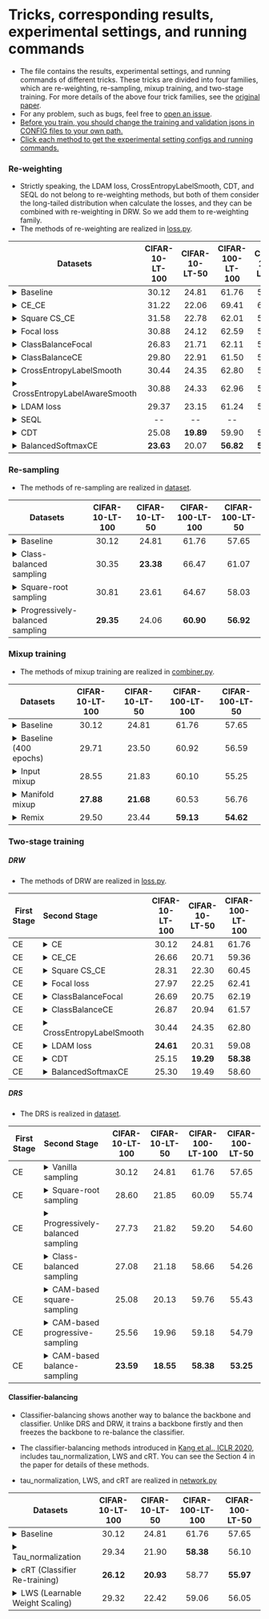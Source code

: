 # Tricks, corresponding results, experimental settings, and running commands

- The file contains the results, experimental settings, and running commands of different tricks. These tricks are divided into four families, which are re-weighting, re-sampling, mixup training, and two-stage training. For more details of the above four trick families, see the [original paper](https://cs.nju.edu.cn/wujx/paper/AAAI2021_Tricks.pdf).
- For any problem, such as bugs, feel free to [open an issue](https://github.com/zhangyongshun/BagofTricks-LT/issues).
- <u>Before you train, you should change the training and validation jsons in CONFIG files to your own path.</u>
- <u>Click each method to get the experimental setting  configs and running commands.</u>

### Re-weighting

- Strictly speaking, the LDAM loss, CrossEntropyLabelSmooth, CDT, and SEQL do not belong to re-weighting methods, but both of them consider the long-tailed distribution when calculate the losses, and they can be combined with re-weighting in DRW. So we add them to re-weighting family.
- The methods of re-weighting are realized in [loss.py](https://github.com/zhangyongshun/BagofTricks-LT/blob/main/lib/loss/loss.py).

| Datasets                                                     | CIFAR-10-LT-100 | CIFAR-10-LT-50 | CIFAR-100-LT-100 | CIFAR-100-LT-50 |
| ------------------------------------------------------------ | :-------------: | :------------: | :--------------: | :-------------: |
| <details><summary>Baseline</summary> <ol><li>CONFIG (from left to right):<ul>          <li>configs/cui_cifar/baseline/{cifar10_im100.yaml, cifar10_im50.yaml, cifar100_im100.yaml, cifar100_im50.yaml}</li></ul>      </li><br/>      <li>Running commands:<ul><li>bash data_parallel_train.sh CONFIG GPU</li></ul> </li>      </ol></details> |      30.12      |     24.81      |      61.76       |      57.65      |
| <details><summary>CE_CE</summary> <ol><li>Introduction: <ul><li>The most commonly used re-weighting method, you can see Eq. (2) in our [paper]() for more details. </li></ul></li> <br/> <li>CONFIG:<ul><li>configs/cui_cifar/loss/csce/{cifar10_im100.yaml, cifar10_im50.yaml, cifar100_im100.yaml, cifar100_im50.yaml}</li></ul>  </li><br/>      <li>Running commands:<ul><li>bash data_parallel_train.sh CONFIG GPU</li></ul> </li>      </ol></details> |      31.22      |     22.06      |      69.41       |      62.05      |
| <details><summary>Square CS_CE</summary> <ol><li>Introduction: <ul><li>This is a smooth version of CE_CE (smooth CS_CE), which add a hyper-parameter $ \gamma$ to vanilla CS_CE. In smooth CS_CE, the loss weight of class i is defined as: $(\frac{N_{min}}{N_i})^\gamma$, where $\gamma \in [0, 1]$, $N_i$ is the number of images in class i. We set $\gamma = 0.5$ to get a square-root version of CS_CE (Square CE_CE). </li></ul></li> <br/> <li>CONFIG:<ul><li>configs/cui_cifar/loss/csce/{cifar10_im100_square.yaml, cifar10_im50_square.yaml, cifar100_im100_square.yaml, cifar100_im50_square.yaml}</li></ul>      </li><br/>      <li>Running commands:<ul><li>bash data_parallel_train.sh CONFIG GPU</li></ul> </li>      </ol></details> |      31.58      |     22.78      |      62.01       |      57.66      |
| <details><summary>Focal loss</summary> <ol><li>Introduction: <ul><li>Focal loss makes the model focus training on difficult samples, and you can see Eq. (4) in our [paper]() for more details.</li><li>The Focal loss paper link: [Lin et al., ICCV 2017](https://arxiv.org/abs/1708.02002).</li></ul></li> <br/> <li>CONFIG:<ul><li>configs/cui_cifar/loss/focal/{cifar10_im100.yaml, cifar10_im50.yaml, cifar100_im100.yaml, cifar100_im50.yaml}</li></ul>      </li><br/>      <li>Running commands:<ul><li>bash data_parallel_train.sh CONFIG GPU</li></ul> </li>      </ol></details> |      30.88      |     24.12      |      62.59       |      59.46      |
| <details><summary>ClassBalanceFocal</summary><ol><li>Introduction: <ul><li>The modified version of Focal loss, which is based on the theory of effective numbers, and you can see Eq. (5) in our [paper]() for more details.</li><li>The ClassBalanceFocal paper link: [Cui et al., CVPR 2019](https://arxiv.org/abs/1901.05555).</li></ul></li> <br/> <li>CONFIG:<ul><li>configs/cui_cifar/loss/cbfocal/{cifar10_im100.yaml, cifar10_im50.yaml, cifar100_im100.yaml, cifar100_im50.yaml}</li></ul>      </li><br/>      <li>Running commands:<ul><li>bash data_parallel_train.sh CONFIG GPU</li></ul> </li>      </ol></details> |      26.83      |     21.71      |      62.11       |      57.70      |
| <details><summary>ClassBalanceCE</summary><ol><li>Introduction: <ul><li>The modified version of cross-entropy loss, which is based on the theory of effective numbers, and you can see Eq. (6) in our [paper]() for more details.</li><li>The ClassBalanceCE paper link: [Cui et al., CVPR 2019](https://arxiv.org/abs/1901.05555).</li></ul></li> <br/> <li>CONFIG:<ul><li>configs/cui_cifar/loss/cbce/{cifar10_im100.yaml, cifar10_im50.yaml, cifar100_im100.yaml, cifar100_im50.yaml}</li></ul>      </li><br/>      <li>Running commands:<ul><li>bash data_parallel_train.sh CONFIG GPU</li></ul> </li>      </ol></details> |      29.80      |     22.91      |      61.50       |      57.98      |
| <details><summary>CrossEntropyLabelSmooth</summary><ol><li>Introduction: <ul><li>The commonly used regularization trick, label smoothing,  based on cross-entropy loss. </li><li>The CrossEntropyLabelSmooth paper link: [Szegedy et al., CVPR 2016](https://arxiv.org/abs/1512.00567).</li></ul></li> <br/> <li>CONFIG:<ul><li>configs/cui_cifar/loss/cels/{cifar10_im100.yaml, cifar10_im50.yaml, cifar100_im100.yaml, cifar100_im50.yaml}</li></ul>      </li><br/>      <li>Running commands:<ul><li>bash data_parallel_train.sh CONFIG GPU</li></ul> </li>      </ol></details> |      30.44      |     24.35      |      62.80       |      57.55      |
| <details><summary>CrossEntropyLabelAwareSmooth</summary><ol><li>Introduction: <ul><li>The  modified regularization trick, label-aware smoothing,  which is based on label smoothing. It assigns different smoothing factors for each class according to the number of training images it contains. </li><li>The CrossEntropyLabelAwareSmooth paper link: [Zhong et al., CVPR 2021](https://arxiv.org/abs/2104.00466).</li></ul></li> <br/> <li>CONFIG:<ul><li>configs/cui_cifar/loss/celas/{cifar10_im100.yaml, cifar10_im50.yaml, cifar100_im100.yaml, cifar100_im50.yaml}</li></ul>      </li><br/>      <li>Running commands:<ul><li>bash data_parallel_train.sh CONFIG GPU</li></ul> </li>      </ol></details> |      30.88      |     24.33      |      62.96       |      58.29      |
| <details><summary>LDAM loss</summary><ol><li>Introduction: <ul><li>LDAM loss is one of metric learning methods, which aims to assign different margins to different class. </li><li>The LDAM loss paper link: [Cao et al., NeurIPS 2019](https://arxiv.org/abs/1906.07413).</li></ul></li> <br/> <li>CONFIG:<ul><li>configs/cui_cifar/loss/ldam/{cifar10_im100.yaml, cifar10_im50.yaml, cifar100_im100.yaml, cifar100_im50.yaml}</li></ul>      </li><br/>      <li>Running commands:<ul><li>bash data_parallel_train.sh CONFIG GPU</li></ul> </li>      </ol></details> |      29.37      |     23.15      |      61.24       |      57.86      |
| <details><summary>SEQL</summary><ol><li>**The SEQL in my implementation doesn't work. The loss will be NaN in training procedure. I will figure out this bug in next few days.**</li><br/><li>Introduction: <ul><li>The softmax equalization loss (SEQL) aims to reduce the gradients of tail classes' negative samples. The author argues that the imbalance of gradients in tail classes' positive and negtive samples causes bad influences.</li><li>The SEQL paper link: [Tan et al., CVPR 2020](https://arxiv.org/abs/2003.05176).</li></ul></li> <br/> <li>CONFIG:<ul><li>configs/cui_cifar/loss/seql/{cifar10_im100.yaml, cifar10_im50.yaml, cifar100_im100.yaml, cifar100_im50.yaml}</li></ul>      </li><br/>      <li>Running commands:<ul><li>bash data_parallel_train.sh CONFIG GPU</li></ul> </li>      </ol></details> |       --        |       --       |        --        |       --        |
| <details><summary>CDT</summary><ol><li>Introduction: <ul><li>The authors find that a model significantly over-fits the tail classes, and they argue that feature deviation between the training and test samples causes this problem. So they propose class-dependent temperatures (CDT). </li><li>The CDT paper link: [Ye et al., arXiv 2020](https://arxiv.org/abs/2001.01385).</li></ul></li> <br/> <li>CONFIG:<ul><li>configs/cui_cifar/loss/cdt/{cifar10_im100.yaml, cifar10_im50.yaml, cifar100_im100.yaml, cifar100_im50.yaml}</li></ul>      </li><br/>      <li>Running commands:<ul><li>bash data_parallel_train.sh CONFIG GPU</li></ul> </li>      </ol></details> |      25.08      |   **19.89**    |      59.90       |      56.33      |
| <details><summary>BalancedSoftmaxCE</summary><ol><li>Introduction: <ul><li>A simple and effective re-weighting method, and you can see Eq. (4) in the author paper. </li><li>The BalancedSoftmaxCE paper link: [Ren et al., NeurIPS 2020](https://arxiv.org/abs/2007.10740).</li></ul></li> <br/> <li>CONFIG:<ul><li>configs/cui_cifar/loss/bsce/{cifar10_im100.yaml, cifar10_im50.yaml, cifar100_im100.yaml, cifar100_im50.yaml}</li></ul>      </li><br/>      <li>Running commands:<ul><li>bash data_parallel_train.sh CONFIG GPU</li></ul> </li>      </ol></details> |    **23.63**    |     20.07      |    **56.82**     |    **54.55**    |

### Re-sampling

- The methods of re-sampling are realized in [dataset](https://github.com/zhangyongshun/BagofTricks-LT/tree/main/lib/dataset).

| Datasets                                                     | CIFAR-10-LT-100 | CIFAR-10-LT-50 | CIFAR-100-LT-100 | CIFAR-100-LT-50 |
| ------------------------------------------------------------ | :-------------: | :------------: | :--------------: | :-------------: |
| <details><summary>Baseline</summary> <ol><li>CONFIG (from left to right):<ul>          <li>configs/cui_cifar/baseline/{cifar10_im100.yaml, cifar10_im50.yaml, cifar100_im100.yaml, cifar100_im50.yaml}</li></ul>      </li><br/>      <li>Running commands:<ul><li>bash data_parallel_train.sh CONFIG GPU</li></ul> </li>      </ol></details> |      30.12      |     24.81      |      61.76       |      57.65      |
| <details><summary>Class-balanced sampling</summary><ol><li>Introduction: <ul><li>Class-balanced sampling makes each class to have an equal probability of being selected, and you can see the section `Re-sampling` in our [paper]() for more details. </li><li>The class-balanced sampling paper link: [Kang et al., ICLR 2020](https://arxiv.org/abs/1910.09217).</li></ul></li> <br/> <li>CONFIG:<ul><li>configs/cui_cifar/resampling/balance/{cifar10_im100.yaml, cifar10_im50.yaml, cifar100_im100.yaml, cifar100_im50.yaml}</li></ul>      </li><br/>      <li>Running commands:<ul><li>bash data_parallel_train.sh CONFIG GPU</li></ul> </li>      </ol></details> |      30.35      |   **23.38**    |      66.47       |      61.07      |
| <details><summary>Square-root sampling</summary><ol><li>Introduction: <ul><li>Square-root sampling aims to return a lighter imbalanced dataset., and you can see the section `Re-sampling` in our [paper]() for more details. </li><li>The square-root sampling paper link: [Kang et al., ICLR 2020](https://arxiv.org/abs/1910.09217).</li></ul></li> <br/> <li>CONFIG:<ul><li>configs/cui_cifar/resampling/square/{cifar10_im100.yaml, cifar10_im50.yaml, cifar100_im100.yaml, cifar100_im50.yaml}</li></ul>      </li><br/>      <li>Running commands:<ul><li>bash data_parallel_train.sh CONFIG GPU</li></ul> </li>      </ol></details> |      30.81      |     23.61      |      64.67       |      58.03      |
| <details><summary>Progressively-balanced sampling</summary><ol><li>Introduction: <ul><li>Progressively-balanced sampling changes the sampling probabilities of classes from random sampling to class-balanced sampling., and you can see the section `Re-sampling` in our [paper]() for more details. </li><li>The progressively-balanced sampling paper link: [Kang et al., ICLR 2020](https://arxiv.org/abs/1910.09217).</li></ul></li> <br/> <li>CONFIG:<ul><li>configs/cui_cifar/resampling/progressive/{cifar10_im100.yaml, cifar10_im50.yaml, cifar100_im100.yaml, cifar100_im50.yaml}</li></ul>      </li><br/>      <li>Running commands:<ul><li>bash data_parallel_train.sh CONFIG GPU</li></ul> </li>      </ol></details> |    **29.35**    |     24.06      |    **60.90**     |    **56.92**    |

### Mixup training

- The methods of mixup training are realized in [combiner.py](https://github.com/zhangyongshun/BagofTricks-LT/blob/main/lib/core/combiner.py).

| Datasets                                                     | CIFAR-10-LT-100 | CIFAR-10-LT-50 | CIFAR-100-LT-100 | CIFAR-100-LT-50 |
| ------------------------------------------------------------ | :-------------: | :------------: | :--------------: | :-------------: |
| <details><summary>Baseline</summary> <ol><li>CONFIG (from left to right):<ul>          <li>configs/cui_cifar/baseline/{cifar10_im100.yaml, cifar10_im50.yaml, cifar100_im100.yaml, cifar100_im50.yaml}</li></ul>      </li><br/>      <li>Running commands:<ul><li>bash data_parallel_train.sh CONFIG GPU</li></ul> </li>      </ol></details> |      30.12      |     24.81      |      61.76       |      57.65      |
| <details><summary>Baseline (400 epochs)</summary><ol><li>Using baseline settings to train 400 epochs. On CIFAR-LT, the learning rate should be divided by 100 at the 320th and 360th epoch, respectively.</li></ol></details> |      29.71      |     23.50      |      60.92       |      56.59      |
| <details><summary>Input mixup</summary> <ol><li>Introduction: <ul><li>In input mixup, each new example is formed with two randomly sampled example by a weighted linear interpolation, and we only use the new example to train the network. You can see the section `Mixup training` in our [paper]() for more details. </li><li>The mixup paper link: [Zhang et al., ICLR 2018](https://arxiv.org/abs/1710.09412).</li></ul></li> <br/> <li>CONFIG:<ul><li>configs/cui_cifar/mixup/input_mixup/{cifar10_im100_im_alpha10.yaml, cifar10_im50_im_alpha10.yaml, cifar100_im100_im_alpha10.yaml, cifar100_im50_im_alpha10.yaml}</li></ul>      </li><br/>      <li>Running commands:<ul><li>bash data_parallel_train.sh CONFIG GPU</li></ul> </li>      </ol></details> |      28.55      |     21.83      |      60.10       |      55.25      |
| <details><summary>Manifold mixup</summary><ol><li>Introduction: <ul><li>Manifold mixup encourages neural networks to predict less confidently on interpolations of hidden representations. We apply manifold mixup on only one layer in our experiments. You can see the section `Mixup training` in our [paper]() for more details. </li><li>The manifold mixup paper link: [Verma et al., ICML 2019](https://arxiv.org/abs/1806.05236).</li></ul></li> <br/> <li>CONFIG:<ul><li>configs/cui_cifar/mixup/manifold_mixup/{cifar10_im100_mm_alpha10.yaml, cifar10_im50_mm_alpha10.yaml, cifar100_im100_mm_alpha10.yaml, cifar100_im50_mm_alpha10.yaml}</li></ul>      </li><br/>      <li>Running commands:<ul><li>bash data_parallel_train.sh CONFIG GPU</li></ul> </li>      </ol></details> |    **27.88**    |   **21.68**    |      60.53       |      56.76      |
| <details><summary>Remix</summary><ol><li>Introduction: <ul><li>Remix assigns the label in favor of the minority class by providing a disproportionately higher weight to the minority class. </li><li>The remix paper link: [Chou et al., ECCV 2020 workshop](https://arxiv.org/abs/1710.09412).</li></ul></li> <br/> <li>CONFIG:<ul><li>configs/cui_cifar/mixup/remix/{cifar10_im100_remix_alpha10.yaml, cifar10_im50_remix_alpha10.yaml, cifar100_remix100_im_alpha10.yaml, cifar100_im50_remix_alpha10.yaml}</li></ul>      </li><br/>      <li>Running commands:<ul><li>bash data_parallel_train.sh CONFIG GPU</li></ul> </li>      </ol></details> |      29.50      |     23.44      |    **59.13**     |    **54.62**    |

### Two-stage training

##### DRW

- The methods of DRW are realized in [loss.py](https://github.com/zhangyongshun/BagofTricks-LT/blob/main/lib/loss/loss.py).

| First Stage | Second Stage                                                 | CIFAR-10-LT-100 | CIFAR-10-LT-50 | CIFAR-100-LT-100 | CIFAR-100-LT-50 |
| ----------- | :----------------------------------------------------------- | :-------------: | :------------: | :--------------: | :-------------: |
| CE          | <details><summary>CE</summary> <ol><li>CONFIG (from left to right):<ul>          <li>configs/cui_cifar/baseline/{cifar10_im100.yaml, cifar10_im50.yaml, cifar100_im100.yaml, cifar100_im50.yaml}</li></ul>      </li><br/>      <li>Running commands:<ul><li>bash data_parallel_train.sh CONFIG GPU</li></ul> </li>      </ol></details> |      30.12      |     24.81      |      61.76       |      57.65      |
| CE          | <details><summary>CE_CE</summary> <ol> <li>CONFIG:<ul><li>configs/cui_cifar/two_stage/drw/csce/{cifar10_im100.yaml, cifar10_im50.yaml, cifar100_im100.yaml, cifar100_im50.yaml}</li></ul>  </li><br/>      <li>Running commands:<ul><li>bash data_parallel_train.sh CONFIG GPU</li></ul> </li>      </ol></details> |      26.66      |     20.71      |      59.36       |      54.77      |
| CE          | <details><summary>Square CS_CE</summary> <ol> <li>CONFIG:<ul><li>configs/cui_cifar/two_stage/drw/csce/{cifar10_im100_square.yaml, cifar10_im50_square.yaml, cifar100_im100_square.yaml, cifar100_im50_square.yaml}</li></ul>      </li><br/>      <li>Running commands:<ul><li>bash data_parallel_train.sh CONFIG GPU</li></ul> </li>      </ol></details> |      28.31      |     22.30      |      60.45       |      56.07      |
| CE          | <details><summary>Focal loss</summary> <ol> <li>CONFIG:<ul><li>configs/cui_cifar/two_stage/drw/focal/{cifar10_im100.yaml, cifar10_im50.yaml, cifar100_im100.yaml, cifar100_im50.yaml}</li></ul>      </li><br/>      <li>Running commands:<ul><li>bash data_parallel_train.sh CONFIG GPU</li></ul> </li>      </ol></details> |      27.97      |     22.25      |      62.41       |      58.51      |
| CE          | <details><summary>ClassBalanceFocal</summary><ol> <li>CONFIG:<ul><li>configs/cui_cifar/two_stage/drw/cbfocal/{cifar10_im100.yaml, cifar10_im50.yaml, cifar100_im100.yaml, cifar100_im50.yaml}</li></ul>      </li><br/>      <li>Running commands:<ul><li>bash data_parallel_train.sh CONFIG GPU</li></ul> </li>      </ol></details> |      26.69      |     20.75      |      62.19       |      56.68      |
| CE          | <details><summary>ClassBalanceCE</summary><ol> <li>CONFIG:<ul><li>configs/cui_cifar/two_stage/drw/cbce/{cifar10_im100.yaml, cifar10_im50.yaml, cifar100_im100.yaml, cifar100_im50.yaml}</li></ul>      </li><br/>      <li>Running commands:<ul><li>bash data_parallel_train.sh CONFIG GPU</li></ul> </li>      </ol></details> |      26.87      |     20.94      |      61.57       |      57.49      |
| CE          | <details><summary>CrossEntropyLabelSmooth</summary><ol> <li>CONFIG:<ul><li>configs/cui_cifar/two_stage/drw/cels/{cifar10_im100.yaml, cifar10_im50.yaml, cifar100_im100.yaml, cifar100_im50.yaml}</li></ul>      </li><br/>      <li>Running commands:<ul><li>bash data_parallel_train.sh CONFIG GPU</li></ul> </li>      </ol></details> |      30.44      |     24.35      |      62.80       |      57.55      |
| CE          | <details><summary>LDAM loss</summary><ol> <li>CONFIG:<ul><li>configs/cui_cifar/two_stage/drw/ldam/{cifar10_im100.yaml, cifar10_im50.yaml, cifar100_im100.yaml, cifar100_im50.yaml}</li></ul>      </li><br/>      <li>Running commands:<ul><li>bash data_parallel_train.sh CONFIG GPU</li></ul> </li>      </ol></details> |    **24.61**    |     20.31      |      59.08       |      54.46      |
| CE          | <details><summary>CDT</summary><ol> <li>CONFIG:<ul><li>configs/cui_cifar/two_stage/drw/cdt/{cifar10_im100.yaml, cifar10_im50.yaml, cifar100_im100.yaml, cifar100_im50.yaml}</li></ul>      </li><br/>      <li>Running commands:<ul><li>bash data_parallel_train.sh CONFIG GPU</li></ul> </li>      </ol></details> |      25.15      |   **19.29**    |    **58.38**     |    **53.97**    |
| CE          | <details><summary>BalancedSoftmaxCE</summary><ol> <li>CONFIG:<ul><li>configs/cui_cifar/two_stage/drw/bsce/{cifar10_im100.yaml, cifar10_im50.yaml, cifar100_im100.yaml, cifar100_im50.yaml}</li></ul>      </li><br/>      <li>Running commands:<ul><li>bash data_parallel_train.sh CONFIG GPU</li></ul> </li>      </ol></details> |      25.30      |     19.49      |      58.60       |      54.16      |

##### DRS

- The DRS is realized in [dataset](https://github.com/zhangyongshun/BagofTricks-LT/tree/main/lib/dataset).

| First Stage | Second Stage                                                 | CIFAR-10-LT-100 | CIFAR-10-LT-50 | CIFAR-100-LT-100 | CIFAR-100-LT-50 |
| ----------- | :----------------------------------------------------------- | :-------------: | :------------: | :--------------: | :-------------: |
| CE          | <details><summary>Vanilla sampling</summary> <ol><li>CONFIG (from left to right):<ul>          <li>configs/cui_cifar/baseline/{cifar10_im100.yaml, cifar10_im50.yaml, cifar100_im100.yaml, cifar100_im50.yaml}</li></ul>      </li><br/>      <li>Running commands:<ul><li>bash data_parallel_train.sh CONFIG GPU</li></ul> </li>      </ol></details> |      30.12      |     24.81      |      61.76       |      57.65      |
| CE          | <details><summary>Square-root sampling</summary> <ol> <li>CONFIG:<ul><li>configs/cui_cifar/two_stage/drs/squre/{cifar10_im100.yaml, cifar10_im50.yaml, cifar100_im100.yaml, cifar100_im50.yaml}</li></ul>  </li><br/>      <li>Running commands:<ul><li>bash data_parallel_train.sh CONFIG GPU</li></ul> </li>      </ol></details> |      28.60      |     21.85      |      60.09       |      55.74      |
| CE          | <details><summary>Progressively-balanced sampling</summary> <ol> <li>CONFIG:<ul><li>configs/cui_cifar/two_stage/drs/progressive/{cifar10_im100.yaml, cifar10_im50.yaml, cifar100_im100.yaml, cifar100_im50.yaml}</li></ul>  </li><br/>      <li>Running commands:<ul><li>bash data_parallel_train.sh CONFIG GPU</li></ul> </li>      </ol></details> |      27.73      |     21.82      |      59.20       |      54.60      |
| CE          | <details><summary>Class-balanced sampling</summary> <ol> <li>CONFIG:<ul><li>configs/cui_cifar/two_stage/drs/balance/{cifar10_im100.yaml, cifar10_im50.yaml, cifar100_im100.yaml, cifar100_im50.yaml}</li></ul>  </li><br/>      <li>Running commands:<ul><li>bash data_parallel_train.sh CONFIG GPU</li></ul> </li>      </ol></details> |      27.08      |     21.18      |      58.66       |      54.26      |
| CE          | <details><summary>CAM-based square-sampling</summary> <ol> <li>CONFIG:<ul><li>**FIRST-STAGE-CONFIG:** configs/cui_cifar/two_stage/drs/cam_based_sampling/first_stage/{cifar10_im100.yaml, cifar10_im50.yaml, cifar100_im100.yaml, cifar100_im50.yaml}</li><li>**CAM-GENERATION-CONFIG:** configs/cui_cifar/two_stage/drs/cam_based_sampling/cam_generation/{cifar10_im100.yaml, cifar10_im50.yaml, cifar100_im100.yaml, cifar100_im50.yaml}</li><li> **SECOND-STAGE-CONFIG:** configs/cui_cifar/two_stage/drs/cam_based_sampling/second_stage/square/{cifar10_im100.yaml, cifar10_im50.yaml, cifar100_im100.yaml, cifar100_im50.yaml}</li></ul>  </li><br/>      <li>Running commands:<ul><li>You have three steps. You should run this codebase with the configs in **the first stage**, **CAM generation**, and **the second stage**  step by step.</li><li><ul>bash data_parallel_train.sh FIRST-STAGE-CONFIG GPU</ul><ul>bash data_parallel_train.sh CAM-GENERATION-CONFIG GPU</ul><ul>bash data_parallel_train.sh SECOND-STAGE-CONFIG GPU</ul></li></ul> </li>      </ol></details> |      25.08      |     20.13      |      59.76       |      55.43      |
| CE          | <details><summary>CAM-based progressive-sampling</summary> <ol><li>CONFIG:<ul><li>**FIRST-STAGE-CONFIG:** configs/cui_cifar/two_stage/drs/cam_based_sampling/first_stage/{cifar10_im100.yaml, cifar10_im50.yaml, cifar100_im100.yaml, cifar100_im50.yaml}</li><li>**CAM-GENERATION-CONFIG:** configs/cui_cifar/two_stage/drs/cam_based_sampling/cam_generation/{cifar10_im100.yaml, cifar10_im50.yaml, cifar100_im100.yaml, cifar100_im50.yaml}</li><li> **SECOND-STAGE-CONFIG:** configs/cui_cifar/two_stage/drs/cam_based_sampling/second_stage/progressive/{cifar10_im100.yaml, cifar10_im50.yaml, cifar100_im100.yaml, cifar100_im50.yaml}</li></ul>  </li><br/>      <li>Running commands:<ul><li>You have three steps. You should run this codebase with the configs in **the first stage**, **CAM generation**, and **the second stage**  step by step.</li><li><ul>bash data_parallel_train.sh FIRST-STAGE-CONFIG GPU</ul><ul>bash data_parallel_train.sh CAM-GENERATION-CONFIG GPU</ul><ul>bash data_parallel_train.sh SECOND-STAGE-CONFIG GPU</ul></li></ul> </li>      </ol></details> |      25.56      |     19.96      |      59.18       |      54.79      |
| CE          | <details><summary>CAM-based balance-sampling</summary> <ol> <li>CONFIG:<ul><li>**FIRST-STAGE-CONFIG:** configs/cui_cifar/two_stage/drs/cam_based_sampling/first_stage/{cifar10_im100.yaml, cifar10_im50.yaml, cifar100_im100.yaml, cifar100_im50.yaml}</li><li>**CAM-GENERATION-CONFIG:** configs/cui_cifar/two_stage/drs/cam_based_sampling/cam_generation/{cifar10_im100.yaml, cifar10_im50.yaml, cifar100_im100.yaml, cifar100_im50.yaml}</li><li> **SECOND-STAGE-CONFIG:** configs/cui_cifar/two_stage/drs/cam_based_sampling/second_stage/balance/{cifar10_im100.yaml, cifar10_im50.yaml, cifar100_im100.yaml, cifar100_im50.yaml}</li></ul>  </li><br/>      <li>Running commands:<ul><li>You have three steps. You should run this codebase with the configs in **the first stage**, **CAM generation**, and **the second stage**  step by step.</li><li><ul>bash data_parallel_train.sh FIRST-STAGE-CONFIG GPU</ul><ul>bash data_parallel_train.sh CAM-GENERATION-CONFIG GPU</ul><ul>bash data_parallel_train.sh SECOND-STAGE-CONFIG GPU</ul></li></ul> </li>      </ol></details> |    **23.59**    |   **18.55**    |    **58.38**     |    **53.25**    |

#### Classifier-balancing

- Classifier-balancing shows another way to balance the backbone and classifier. Unlike DRS and DRW, it trains a backbone firstly and then freezes the backbone to re-balance the classifier. 

- The classifier-balancing methods introduced in [Kang et al., ICLR 2020](https://arxiv.org/abs/1910.09217),  includes tau_normalization, LWS and cRT. You can see the Section 4 in the paper for details of these methods.
- tau_normalization, LWS, and cRT are realized in [network.py](https://github.com/zhangyongshun/BagofTricks-LT/blob/main/lib/net/network.py#L102)

| Datasets                                                     | CIFAR-10-LT-100 | CIFAR-10-LT-50 | CIFAR-100-LT-100 | CIFAR-100-LT-50 |
| ------------------------------------------------------------ | :-------------: | :------------: | :--------------: | :-------------: |
| <details><summary>Baseline</summary> <ol><li>CONFIG (from left to right):<ul>          <li>configs/cui_cifar/baseline/{cifar10_im100.yaml, cifar10_im50.yaml, cifar100_im100.yaml, cifar100_im50.yaml}</li></ul>      </li><br/>      <li>Running commands:<ul><li>bash data_parallel_train.sh CONFIG GPU</li></ul> </li>      </ol></details> |      30.12      |     24.81      |      61.76       |      57.65      |
| <details><summary>Tau_normalization</summary><ol><li>Introduction: <ul><li>The tau_normalization paper link: [Kang et al., ICLR 2020](https://arxiv.org/abs/1910.09217).</li><li>**When using tau_normalization, you should have a trained model firstly and then change the `TEST.MODEL_FILE` to your own path.**</li></ul></li> <br/> <li>CONFIG:<ul><li>configs/cui_cifar/two_stage/classifier_balance/tau_norm/{cifar10_im100.yaml, cifar10_im50.yaml, cifar100_im100.yaml, cifar100_im50.yaml}</li></ul>      </li><br/>      <li>Running commands:<ul><li>python main/valid.py --cfg CONFIG --gpus GPU</li></ul> </li>      </ol></details> |      29.34      |     21.90      |    **58.38**     |      56.10      |
| <details><summary>cRT (Classifier Re-training)</summary><ol><li>Introduction: <ul><li>The cRT paper link: [Kang et al., ICLR 2020](https://arxiv.org/abs/1910.09217).</li><li>**When using cRT, you should have a trained model firstly and then change the `NETWORK.PRETRAINED_MODEL` to your own path.**</li></ul></li> <br/> <li>CONFIG:<ul><li>configs/cui_cifar/two_stage/classifier_balance/cRT/{cifar10_im100.yaml, cifar10_im50.yaml, cifar100_im100.yaml, cifar100_im50.yaml}</li></ul>      </li><br/>      <li>Running commands:<ul><li>bash data_parallel_train.sh CONFIG GPU</li></ul> </li>      </ol></details> |    **26.12**    |   **20.93**    |      58.77       |    **55.97**    |
| <details><summary>LWS (Learnable Weight Scaling)</summary><ol><li>Introduction: <ul><li>The LWS paper link: [Kang et al., ICLR 2020](https://arxiv.org/abs/1910.09217).</li><li>**When using LWS, you should have a trained model firstly and then change the `NETWORK.PRETRAINED_MODEL` to your own path.**</li></ul></li> <br/> <li>CONFIG:<ul><li>configs/cui_cifar/two_stage/classifier_balance/LWS/{cifar10_im100.yaml, cifar10_im50.yaml, cifar100_im100.yaml, cifar100_im50.yaml}</li></ul>      </li><br/>      <li>Running commands:<ul><li>bash data_parallel_train.sh CONFIG GPU</li></ul> </li>      </ol></details> |      29.32      |     22.42      |      59.06       |      56.05      |
